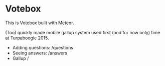 Votebox
============

This is Votebox built with Meteor.

(Too) quickly made mobile gallup system used first (and for now only) time at Turpaboogie 2015.

* Adding questions: /questions
* Seeing answers: /answers
* Gallup /